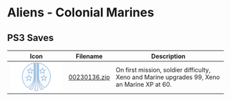 # Aliens - Colonial Marines

## PS3 Saves

| Icon | Filename | Description |
|------|----------|-------------|
| ![Aliens - Colonial Marines](ICON0.PNG) | [00230136.zip](00230136.zip) | On first mission, soldier difficulty, Xeno and Marine upgrades 99, Xeno an Marine XP at 60. |
